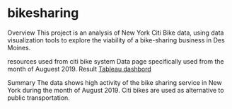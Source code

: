 # bikesharing
Overview 
This project is an analysis of New York Citi Bike data, using data visualization tools to explore the viability of a bike-sharing business in Des Moines.

resources used from citi bike system Data page specifically used from the month of Auguest 2019.
Result
[Tableau dashbord](https://public.tableau.com/app/profile/feven2758/viz/BikeSharing_16687510723310/Story1?publish=yes)

Summary
The data shows high activity of the bike sharing service in New York during the month of August 2019.
Citi bikes are used as alternative to public transportation.

